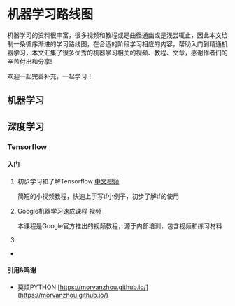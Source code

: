 # 机器学习路线图
机器学习的资料很丰富，很多视频和教程或是曲径通幽或是浅尝辄止，因此本文绘制一条循序渐进的学习路线图，在合适的阶段学习相应的内容，帮助入门到精通机器学习，本文汇集了很多优秀的机器学习相关的视频、教程、文章，感谢作者们的辛苦付出和分享!

欢迎一起完善补充，一起学习！

## 机器学习


## 深度学习

### Tensorflow
#### 入门
1. 初步学习和了解Tensorflow [中文视频](https://morvanzhou.github.io/tutorials/machine-learning/tensorflow/)

	简短的小视频教程，快速上手写tf小例子，初步了解tf的使用

2. Google机器学习速成课程 [视频](https://developers.google.com/machine-learning/crash-course/)

	本课程是Google官方推出的视频教程，源于内部培训，包含视频和练习材料
	
3. 
	
* 




#### 引用&鸣谢
* 莫烦PYTHON [https://morvanzhou.github.io/](https://morvanzhou.github.io/)

